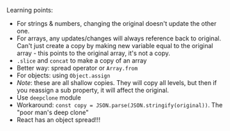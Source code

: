 Learning points:

* For strings & numbers, changing the original doesn't update the other one.
* For arrays, any updates/changes will always reference back to original. Can't just create a copy by making new variable equal to the original array - this points to the original array, it's not a copy.
* `.slice` and `concat` to make a copy of an array
* Better way: spread operator or `Array.from`
* For objects: using `Object.assign`
* *Note*: these are all shallow copies. They will copy all levels, but then if you reassign a sub property, it will affect the original.
* Use `deepclone` module
* Workaround: `const copy = JSON.parse(JSON.stringify(original))`. The "poor man's deep clone"
* React has an object spread!!!
